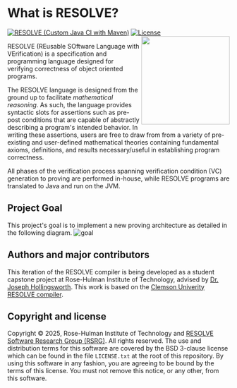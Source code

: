 What is RESOLVE?
==============
[![RESOLVE (Custom Java CI with Maven)](https://github.com/rhit-csse-projects/RESOLVE/actions/workflows/maven.yml/badge.svg)](https://github.com/rhit-csse-projects/RESOLVE/actions/workflows/maven.yml)
[![License](https://img.shields.io/badge/license-BSD-blue.svg)](https://raw.githubusercontent.com/ClemsonRSRG/RESOLVE/master/LICENSE.txt)
<img align="right" src="src/resources/images/resolve_logo.png" width="200"/>

RESOLVE (REusable SOftware Language with VErification) is a specification and programming language designed for verifying correctness of object oriented programs.

The RESOLVE language is designed from the ground up to facilitate *mathematical reasoning*. As such, the language provides syntactic slots for assertions such as pre-post conditions that are capable of abstractly describing a program's intended behavior. In writing these assertions, users are free to draw from from a variety of pre-existing and user-defined mathematical theories containing fundamental axioms, definitions, and results necessary/useful in establishing program correctness.

All phases of the verification process spanning verification condition (VC) generation to proving are performed in-house, while RESOLVE programs are translated to Java and run on the JVM.

## Project Goal
This project's goal is to implement a new proving architecture as detailed in the following diagram.
![goal](https://github.com/user-attachments/assets/55136166-625d-429c-90d2-b8f2822bdac0)

## Authors and major contributors

This iteration of the RESOLVE compiler is being developed as a student capstone project at Rose-Hulman Institute of Technology, advised by [Dr. Joseph Hollingsworth](mailto:hollings@rose-hulman.edu). This work is based on the [Clemson Univerity RESOLVE compiler](https://github.com/ClemsonRSRG/RESOLVE).

## Copyright and license

Copyright © 2025, Rose-Hulman Institute of Technology and [RESOLVE Software Research Group (RSRG)](https://www.cs.clemson.edu/resolve/). All rights reserved. The use and distribution terms for this software are covered by the BSD 3-clause license which can be found in the file `LICENSE.txt` at the root of this repository. By using this software in any fashion, you are agreeing to be bound by the terms of this license. You must not remove this notice, or any other, from this software.
